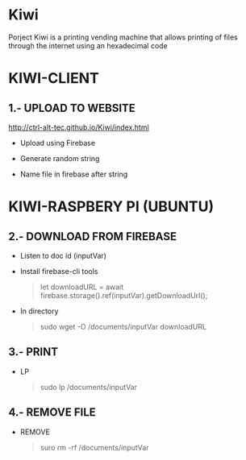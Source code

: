 # Kiwi
Porject Kiwi is a printing vending machine that allows printing of files through the internet using an hexadecimal code


# KIWI-CLIENT

## 1.- UPLOAD TO WEBSITE
http://ctrl-alt-tec.github.io/Kiwi/index.html

* Upload using Firebase

* Generate random string

* Name file in firebase after string

# KIWI-RASPBERY PI (UBUNTU)

## 2.- DOWNLOAD FROM FIREBASE
* Listen to doc id (inputVar)

* Install firebase-cli tools
    
    > let downloadURL = await firebase.storage().ref(inputVar).getDownloadUrl();
    
* In directory
    > sudo wget -O /documents/inputVar downloadURL

## 3.- PRINT
* LP
    > sudo lp /documents/inputVar

## 4.- REMOVE FILE
* REMOVE
    > suro rm -rf /documents/inputVar
